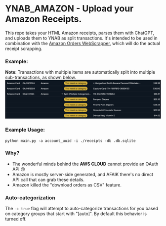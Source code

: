 # YNAB_AMAZON - Upload your Amazon Receipts.
This repo takes your HTML Amazon receipts, parses them with ChatGPT, and uploads them to YNAB as split transactions. It's intended to be used in combination with the [Amazon Orders WebScrapper](https://github.com/aelzeiny/Amazon-Orders-WebScraper), which will do the actual receipt scrapping.

### Example:
**Note**: Transactions with multiple items are automatically split into multiple sub-transactions, as shown below.
![YNAB Amazon imported screenshot](./docs/YNAB_AMAZON.png)

### Example Usage:
```
python main.py -a account_uuid -i ./receipts -db .db.sqlite
```

### Why?
* The wonderful minds behind the **AWS CLOUD** cannot provide an OAuth API 🙃
* Amazon is mostly server-side generated, and AFAIK there's no direct API call that can grab these details.
* Amazon killed the "download orders as CSV" feature.

### Auto-categorization
The `-c true` flag will attempt to auto-categorize transactions for you based on category groups that start with "[auto]". By default this behavior is turned off.